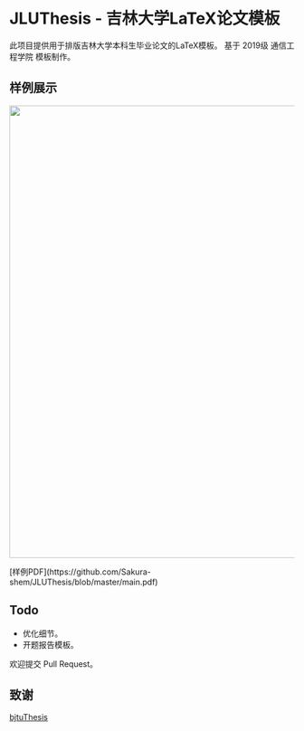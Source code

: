 # JLUThesis - 吉林大学LaTeX论文模板
此项目提供用于排版吉林大学本科生毕业论文的LaTeX模板。
基于 2019级 通信工程学院 模板制作。

## 样例展示
<p align = "center">
  <img src="https://user-images.githubusercontent.com/5097752/55679059-f250d300-5936-11e9-8dfe-937a64a0c6bf.png" width="800px">
</p>
[样例PDF](https://github.com/Sakura-shem/JLUThesis/blob/master/main.pdf)

## Todo
- 优化细节。
- 开题报告模板。

欢迎提交 Pull Request。

## 致谢
[bjtuThesis](https://github.com/csarron/bsThesisWHU)